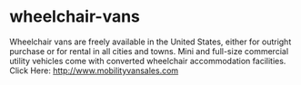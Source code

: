 # wheelchair-vans
Wheelchair vans are freely available in the United States, either for outright purchase or for rental in all cities and towns. Mini and full-size commercial utility vehicles come with converted wheelchair accommodation facilities. Click Here: http://www.mobilityvansales.com
